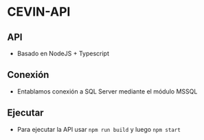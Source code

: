 # CEVIN-API

## API
- Basado en NodeJS + Typescript

## Conexión
- Entablamos conexión a SQL Server mediante el módulo MSSQL

## Ejecutar
- Para ejecutar la API usar `npm run build` y luego `npm start`
